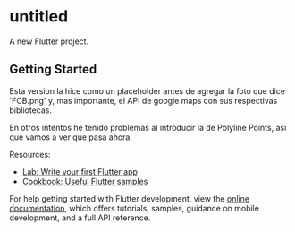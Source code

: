 # untitled

A new Flutter project.

## Getting Started

Esta version la hice como un placeholder antes de agregar la foto que dice 'FCB.png' y, mas importante,
el API de google maps con sus respectivas bibliotecas.

En otros intentos he tenido problemas al introducir la de Polyline Points, asi que vamos a ver que pasa ahora.

Resources:

- [Lab: Write your first Flutter app](https://docs.flutter.dev/get-started/codelab)
- [Cookbook: Useful Flutter samples](https://docs.flutter.dev/cookbook)

For help getting started with Flutter development, view the
[online documentation](https://docs.flutter.dev/), which offers tutorials,
samples, guidance on mobile development, and a full API reference.
